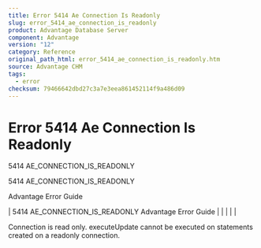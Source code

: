 ```yaml
---
title: Error 5414 Ae Connection Is Readonly
slug: error_5414_ae_connection_is_readonly
product: Advantage Database Server
component: Advantage
version: "12"
category: Reference
original_path_html: error_5414_ae_connection_is_readonly.htm
source: Advantage CHM
tags:
  - error
checksum: 79466642dbd27c3a7e3eea861452114f9a486d09
---
```


# Error 5414 Ae Connection Is Readonly

5414 AE\_CONNECTION\_IS\_READONLY

5414 AE\_CONNECTION\_IS\_READONLY

Advantage Error Guide

| 5414 AE\_CONNECTION\_IS\_READONLY  Advantage Error Guide |  |  |  |  |

Connection is read only. executeUpdate cannot be executed on statements created on a readonly connection.
